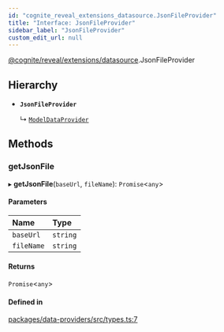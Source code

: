 ```yaml
---
id: "cognite_reveal_extensions_datasource.JsonFileProvider"
title: "Interface: JsonFileProvider"
sidebar_label: "JsonFileProvider"
custom_edit_url: null
---
```


[@cognite/reveal/extensions/datasource](../modules/cognite_reveal_extensions_datasource.md).JsonFileProvider

## Hierarchy

- **`JsonFileProvider`**

  ↳ [`ModelDataProvider`](cognite_reveal_extensions_datasource.ModelDataProvider.md)

## Methods

### getJsonFile

▸ **getJsonFile**(`baseUrl`, `fileName`): `Promise`<`any`\>

#### Parameters

| Name | Type |
| :------ | :------ |
| `baseUrl` | `string` |
| `fileName` | `string` |

#### Returns

`Promise`<`any`\>

#### Defined in

[packages/data-providers/src/types.ts:7](https://github.com/cognitedata/reveal/blob/7a5de3c9/viewer/packages/data-providers/src/types.ts#L7)
